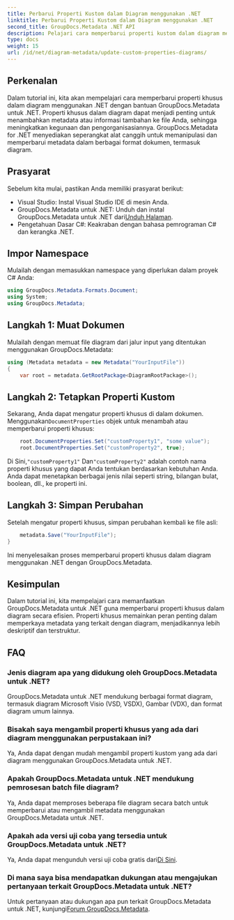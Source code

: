 ```yaml
---
title: Perbarui Properti Kustom dalam Diagram menggunakan .NET
linktitle: Perbarui Properti Kustom dalam Diagram menggunakan .NET
second_title: GroupDocs.Metadata .NET API
description: Pelajari cara memperbarui properti kustom dalam diagram menggunakan .NET dengan GroupDocs.Metadata untuk .NET. Tingkatkan metadata dengan mudah.
type: docs
weight: 15
url: /id/net/diagram-metadata/update-custom-properties-diagrams/
---
```

## Perkenalan
Dalam tutorial ini, kita akan mempelajari cara memperbarui properti khusus dalam diagram menggunakan .NET dengan bantuan GroupDocs.Metadata untuk .NET. Properti khusus dalam diagram dapat menjadi penting untuk menambahkan metadata atau informasi tambahan ke file Anda, sehingga meningkatkan kegunaan dan pengorganisasiannya. GroupDocs.Metadata for .NET menyediakan seperangkat alat canggih untuk memanipulasi dan memperbarui metadata dalam berbagai format dokumen, termasuk diagram.
## Prasyarat
Sebelum kita mulai, pastikan Anda memiliki prasyarat berikut:
- Visual Studio: Instal Visual Studio IDE di mesin Anda.
-  GroupDocs.Metadata untuk .NET: Unduh dan instal GroupDocs.Metadata untuk .NET dari[Unduh Halaman](https://releases.groupdocs.com/metadata/net/).
- Pengetahuan Dasar C#: Keakraban dengan bahasa pemrograman C# dan kerangka .NET.

## Impor Namespace
Mulailah dengan memasukkan namespace yang diperlukan dalam proyek C# Anda:
```csharp
using GroupDocs.Metadata.Formats.Document;
using System;
using GroupDocs.Metadata;
```
## Langkah 1: Muat Dokumen
Mulailah dengan memuat file diagram dari jalur input yang ditentukan menggunakan GroupDocs.Metadata:
```csharp
using (Metadata metadata = new Metadata("YourInputFile"))
{
    var root = metadata.GetRootPackage<DiagramRootPackage>();
```
## Langkah 2: Tetapkan Properti Kustom
 Sekarang, Anda dapat mengatur properti khusus di dalam dokumen. Menggunakan`DocumentProperties` objek untuk menambah atau memperbarui properti khusus:
```csharp
    root.DocumentProperties.Set("customProperty1", "some value");
    root.DocumentProperties.Set("customProperty2", true);
```
 Di Sini,`"customProperty1"` Dan`"customProperty2"` adalah contoh nama properti khusus yang dapat Anda tentukan berdasarkan kebutuhan Anda. Anda dapat menetapkan berbagai jenis nilai seperti string, bilangan bulat, boolean, dll., ke properti ini.
## Langkah 3: Simpan Perubahan
Setelah mengatur properti khusus, simpan perubahan kembali ke file asli:
```csharp
    metadata.Save("YourInputFile");
}
```
Ini menyelesaikan proses memperbarui properti khusus dalam diagram menggunakan .NET dengan GroupDocs.Metadata.

## Kesimpulan
Dalam tutorial ini, kita mempelajari cara memanfaatkan GroupDocs.Metadata untuk .NET guna memperbarui properti khusus dalam diagram secara efisien. Properti khusus memainkan peran penting dalam memperkaya metadata yang terkait dengan diagram, menjadikannya lebih deskriptif dan terstruktur.

## FAQ
### Jenis diagram apa yang didukung oleh GroupDocs.Metadata untuk .NET?
GroupDocs.Metadata untuk .NET mendukung berbagai format diagram, termasuk diagram Microsoft Visio (VSD, VSDX), Gambar (VDX), dan format diagram umum lainnya.
### Bisakah saya mengambil properti khusus yang ada dari diagram menggunakan perpustakaan ini?
Ya, Anda dapat dengan mudah mengambil properti kustom yang ada dari diagram menggunakan GroupDocs.Metadata untuk .NET.
### Apakah GroupDocs.Metadata untuk .NET mendukung pemrosesan batch file diagram?
Ya, Anda dapat memproses beberapa file diagram secara batch untuk memperbarui atau mengambil metadata menggunakan GroupDocs.Metadata untuk .NET.
### Apakah ada versi uji coba yang tersedia untuk GroupDocs.Metadata untuk .NET?
 Ya, Anda dapat mengunduh versi uji coba gratis dari[Di Sini](https://releases.groupdocs.com/).
### Di mana saya bisa mendapatkan dukungan atau mengajukan pertanyaan terkait GroupDocs.Metadata untuk .NET?
 Untuk pertanyaan atau dukungan apa pun terkait GroupDocs.Metadata untuk .NET, kunjungi[Forum GroupDocs.Metadata](https://forum.groupdocs.com/c/metadata/14).